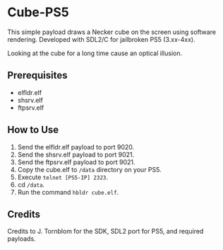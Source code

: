 # Cube-PS5

This simple payload draws a Necker cube on the screen using software rendering. Developed with SDL2/C for jailbroken PS5 (3.xx-4xx).

Looking at the cube for a long time cause an optical illusion.

## Prerequisites
- elfldr.elf
- shsrv.elf
- ftpsrv.elf

## How to Use
1. Send the elfldr.elf payload to port 9020.
2. Send the shsrv.elf payload to port 9021.
3. Send the ftpsrv.elf payload to port 9021.
4. Copy the  cube.elf to `/data` directory on your PS5.
5. Execute `telnet [PS5-IP] 2323`.
6. cd `/data`.
6. Run the command `hbldr cube.elf`.

## Credits
Credits to J. Tornblom for the SDK, SDL2 port for PS5, and required payloads.
